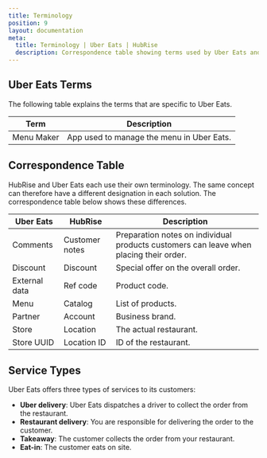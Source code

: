 ```yaml
---
title: Terminology
position: 9
layout: documentation
meta:
  title: Terminology | Uber Eats | HubRise
  description: Correspondence table showing terms used by Uber Eats and those used on HubRise for the same concept. Connect apps and synchronise your data.
---
```


## Uber Eats Terms

The following table explains the terms that are specific to Uber Eats.

| Term        | Description                                                 |
|-------------|-------------------------------------------------------------|
| Menu Maker  | App used to manage the menu in Uber Eats.                   |

## Correspondence Table

HubRise and Uber Eats each use their own terminology. The same concept can therefore have a different designation in each solution. The correspondence table below shows these differences.

| Uber Eats     | HubRise        | Description                                                                            |
| ------------- | -------------- | -------------------------------------------------------------------------------------- |
| Comments      | Customer notes | Preparation notes on individual products customers can leave when placing their order. |
| Discount      | Discount       | Special offer on the overall order.                                                    |
| External data | Ref code       | Product code.                                                                          |
| Menu          | Catalog        | List of products.                                                                      |
| Partner       | Account        | Business brand.                                                                        |
| Store         | Location       | The actual restaurant.                                                                 |
| Store UUID    | Location ID    | ID of the restaurant.                                                                  |

## Service Types

Uber Eats offers three types of services to its customers:

- **Uber delivery**: Uber Eats dispatches a driver to collect the order from the restaurant.
- **Restaurant delivery**: You are responsible for delivering the order to the customer.
- **Takeaway**: The customer collects the order from your restaurant.
- **Eat-in**: The customer eats on site.
